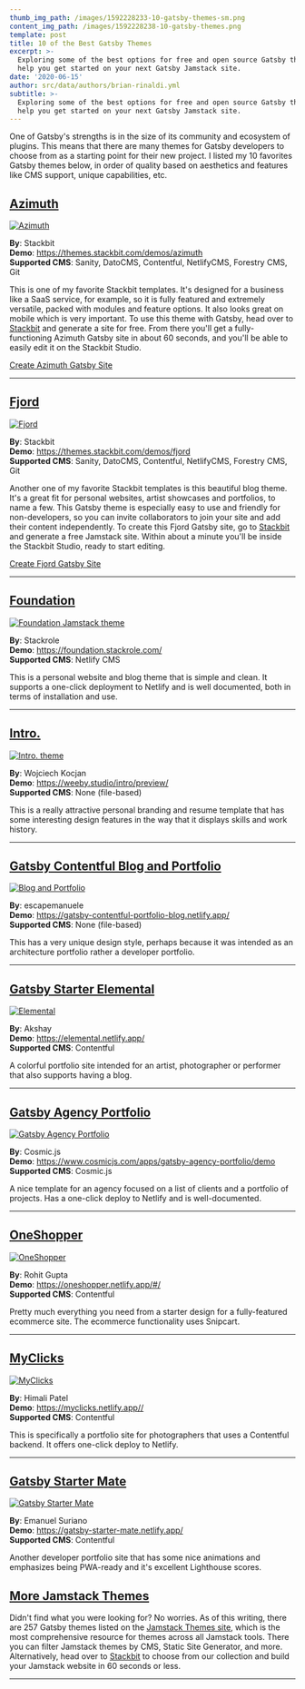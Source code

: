```yaml
---
thumb_img_path: /images/1592228233-10-gatsby-themes-sm.png
content_img_path: /images/1592228238-10-gatsby-themes.png
template: post
title: 10 of the Best Gatsby Themes
excerpt: >-
  Exploring some of the best options for free and open source Gatsby themes to
  help you get started on your next Gatsby Jamstack site.
date: '2020-06-15'
author: src/data/authors/brian-rinaldi.yml
subtitle: >-
  Exploring some of the best options for free and open source Gatsby themes to
  help you get started on your next Gatsby Jamstack site.
---
```


One of Gatsby's strengths is in the size of its community and ecosystem of plugins. This means that there are many themes for Gatsby developers to choose from as a starting point for their new project.  I listed my 10 favorites Gatsby themes below, in order of quality based on aesthetics and features like CMS support, unique capabilities, etc.  

## [Azimuth](https://app.stackbit.com/create?theme=azimuth&utm_source=blog&utm_campaing=gatsbythemes)

[![Azimuth](/images/themes/azimuth-gatsby-theme.png)](https://app.stackbit.com/create?theme=azimuth&utm_source=blog&utm_campaing=gatsbythemes)

**By**: Stackbit<br>
**Demo**: <https://themes.stackbit.com/demos/azimuth><br>
**Supported CMS**: Sanity, DatoCMS, Contentful, NetlifyCMS, Forestry CMS, Git<br>

This is one of my favorite Stackbit templates. It's designed for a business like a SaaS service, for example, so it is fully featured and extremely versatile, packed with modules and feature options. It also looks great on mobile which is very important. To use this theme with Gatsby, head over to [Stackbit](https://app.stackbit.com/create?theme=azimuth&utm_source=blog&utm_campaing=gatsbythemes) and generate a site for free. From there you'll get a fully-functioning Azimuth Gatsby site in about 60 seconds, and you'll be able to easily edit it on the Stackbit Studio.

<div>
<a href="https://app.stackbit.com/create?theme=azimuth&utm_source=blog&utm_campaing=gatsbythemes" class="button-component button-component-theme-accent">Create Azimuth Gatsby Site</a>
</div>

---

## [Fjord](https://app.stackbit.com/create?theme=fjord&utm_source=blog&utm_campaing=gatsbythemes)

[![Fjord](/images/themes/fjord-gatsby-theme.png)](https://app.stackbit.com/create?theme=fjord&utm_source=blog&utm_campaing=gatsbythemes)

**By**: Stackbit<br>
**Demo**: <https://themes.stackbit.com/demos/fjord><br>
**Supported CMS**: Sanity, DatoCMS, Contentful, NetlifyCMS, Forestry CMS, Git<br>

Another one of my favorite Stackbit templates is this beautiful blog theme. It's a great fit for personal websites, artist showcases and portfolios, to name a few. This Gatsby theme is especially easy to use and friendly for non-developers, so you can invite collaborators to join your site and add their content independently. To create this Fjord Gatsby site, go to [Stackbit](https://app.stackbit.com/create?theme=fjord&utm_source=blog&utm_campaing=gatsbythemes) and generate a free Jamstack site. Within about a minute you'll be inside the Stackbit Studio, ready to start editing.

<div>
<a href="https://app.stackbit.com/create?theme=fjord&utm_source=blog&utm_campaing=gatsbythemes" class="button-component button-component-theme-accent">Create Fjord Gatsby Site</a>
</div>

---

## [Foundation](https://jamstackthemes.dev/theme/gatsby-starter-foundation/)

[![Foundation Jamstack theme](/images/1592228108-stackrole-gatsby-starter-foundation-master.png)](https://jamstackthemes.dev/theme/gatsby-starter-foundation/)

**By**: Stackrole<br>
**Demo**: <https://foundation.stackrole.com/><br>
**Supported CMS**: Netlify CMS<br>

This is a personal website and blog theme that is simple and clean. It supports a one-click deployment to Netlify and is well documented, both in terms of installation and use.

---

## [Intro.](https://jamstackthemes.dev/theme/gatsby-theme-intro/)

[![Intro. theme](/images/1592228111-wkocjan-gatsby-theme-intro-master.png)](https://jamstackthemes.dev/theme/gatsby-theme-intro/)

**By**: Wojciech Kocjan<br>
**Demo**: <https://weeby.studio/intro/preview/><br>
**Supported CMS**: None (file-based)<br>

This is a really attractive personal branding and resume template that has some interesting design features in the way that it displays skills and work history.

---

## [Gatsby Contentful Blog and Portfolio](https://jamstackthemes.dev/theme/gatsby-contentful-blog-portfolio/)

[![Blog and Portfolio](/images/1592228093-escapemanuele-gatsby-contentful-blog-portfolio-master.png)](https://jamstackthemes.dev/theme/gatsby-contentful-blog-portfolio/)

**By**: escapemanuele<br>
**Demo**: <https://gatsby-contentful-portfolio-blog.netlify.app/><br>
**Supported CMS**: None (file-based)<br>

This has a very unique design style, perhaps because it was intended as an architecture portfolio rather a developer portfolio.

---

## [Gatsby Starter Elemental](https://jamstackthemes.dev/theme/gatsby-starter-elemental/)

[![Elemental](/images/1592228086-akzhy-gatsby-starter-elemental-master.png)](https://jamstackthemes.dev/theme/gatsby-starter-elemental/)

**By**: Akshay<br>
**Demo**: <https://elemental.netlify.app/><br>
**Supported CMS**: Contentful<br>

A colorful portfolio site intended for an artist, photographer or performer that also supports having a blog.

---

## [Gatsby Agency Portfolio](https://jamstackthemes.dev/theme/gatsby-agency-portfolio/)

[![Gatsby Agency Portfolio](/images/1592228088-cosmicjs-gatsby-agency-portfolio-master.png)](https://jamstackthemes.dev/theme/gatsby-agency-portfolio/)

**By**: Cosmic.js<br>
**Demo**: <https://www.cosmicjs.com/apps/gatsby-agency-portfolio/demo><br>
**Supported CMS**: Cosmic.js<br>

A nice template for an agency focused on a list of clients and a portfolio of projects. Has a one-click deploy to Netlify and is well-documented.

---

## [OneShopper](https://jamstackthemes.dev/theme/gatsby-oneshopper/)

[![OneShopper](/images/1592228101-rohitguptab-oneshopper-master.png)](https://jamstackthemes.dev/theme/gatsby-oneshopper/)

**By**: Rohit Gupta<br>
**Demo**: <https://oneshopper.netlify.app/#/><br>
**Supported CMS**: Contentful<br>

Pretty much everything you need from a starter design for a fully-featured ecommerce site. The ecommerce functionality uses Snipcart.

---

## [MyClicks](https://jamstackthemes.dev/theme/gatsby-myclicks/)

[![MyClicks](/images/1592228097-himali-patel-myclicks-master.png)](https://jamstackthemes.dev/theme/gatsby-myclicks/)

**By**: Himali Patel<br>
**Demo**: <https://myclicks.netlify.app//><br>
**Supported CMS**: Contentful<br>

This is specifically a portfolio site for photographers that uses a Contentful backend. It offers one-click deploy to Netlify.

---

## [Gatsby Starter Mate](https://jamstackthemes.dev/theme/gatsby-starter-mate/)

[![Gatsby Starter Mate](/images/1592228091-emasuriano-gatsby-starter-mate-master.png)](https://jamstackthemes.dev/theme/gatsby-starter-mate/)

**By**: Emanuel Suriano<br>
**Demo**: <https://gatsby-starter-mate.netlify.app/><br>
**Supported CMS**: Contentful<br>

Another developer portfolio site that has some nice animations and emphasizes being PWA-ready and it's excellent Lighthouse scores.

## [More Jamstack Themes](https://jamstackthemes.dev&utm_source=blog&utm_campaign=gatsbythemes)
Didn't find what you were looking for? No worries. As of this writing, there are 257 Gatsby themes listed on the [Jamstack Themes site](https://jamstackthemes.dev&utm_source=blog&utm_campaign=gatsbythemes), which is the most comprehensive resource for themes across all Jamstack tools. There you can filter Jamstack themes by CMS, Static Site Generator, and more. Alternatively, head over to [Stackbit](https://www.stackbit.com&utm_source=blog&utm_campaign=gatsbythemes) to choose from our collection and build your Jamstack website in 60 seconds or less.

---